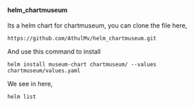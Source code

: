 #### helm_chartmuseum
Its a helm chart for chartmuseum,
you can clone the file here,
```
https://github.com/AthulMv/helm_chartmuseum.git
```
And use this command to install

```
helm install museum-chart chartmuseum/ --values chartmuseum/values.yaml
```
We see in here,
```
helm list
```

